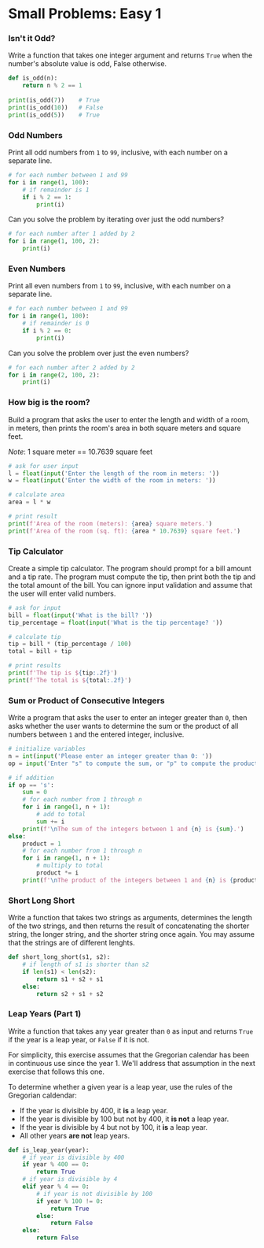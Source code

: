 # Small Problems: Easy 1

### Isn't it Odd?

Write a function that takes one integer argument and returns `True` when the number's absolute value is odd, False otherwise.

```python
def is_odd(n):
    return n % 2 == 1
    
print(is_odd(7))    # True
print(is_odd(10))   # False
print(is_odd(5))    # True
```

### Odd Numbers

Print all odd numbers from `1` to `99`, inclusive, with each number on a separate line.

```python
# for each number between 1 and 99
for i in range(1, 100):
    # if remainder is 1
    if i % 2 == 1:
        print(i)
```

Can you solve the problem by iterating over just the odd numbers?

```python
# for each number after 1 added by 2
for i in range(1, 100, 2):
    print(i)
```

### Even Numbers

Print all even numbers from `1` to `99`, inclusive, with each number on a separate line.

```python
# for each number between 1 and 99
for i in range(1, 100):
    # if remainder is 0
    if i % 2 == 0:
        print(i)
```

Can you solve the problem over just the even numbers?

```python
# for each number after 2 added by 2
for i in range(2, 100, 2):
    print(i)
```

### How big is the room?

Build a program that asks the user to enter the length and width of a  room, in meters, then prints the room's area in both square meters and  square feet.

*Note*: 1 square meter == 10.7639 square feet

```python
# ask for user input
l = float(input('Enter the length of the room in meters: '))
w = float(input('Enter the width of the room in meters: '))

# calculate area
area = l * w

# print result
print(f'Area of the room (meters): {area} square meters.')
print(f'Area of the room (sq. ft): {area * 10.7639} square feet.')
```

### Tip Calculator

Create a simple tip calculator. The program should prompt for a bill amount and a tip rate. The program must compute the tip, then print both the tip and the total amount of the bill. You can ignore input validation and assume that the user will enter valid numbers.

```python
# ask for input
bill = float(input('What is the bill? '))
tip_percentage = float(input('What is the tip percentage? '))

# calculate tip
tip = bill * (tip_percentage / 100)
total = bill + tip

# print results
print(f'The tip is ${tip:.2f}')
print(f'The total is ${total:.2f}')
```

### Sum or Product of Consecutive Integers

Write a program that asks the user to enter an integer greater than `0`, then asks whether the user wants to determine the sum or the product of all numbers between `1` and the entered integer, inclusive.

```python
# initialize variables
n = int(input('Please enter an integer greater than 0: '))
op = input('Enter "s" to compute the sum, or "p" to compute the product. ')

# if addition
if op == 's':
    sum = 0
    # for each number from 1 through n
    for i in range(1, n + 1):
        # add to total
        sum += i
    print(f'\nThe sum of the integers between 1 and {n} is {sum}.')
else:
    product = 1
    # for each number from 1 through n
    for i in range(1, n + 1):
        # multiply to total
        product *= i
    print(f'\nThe product of the integers between 1 and {n} is {product}.')
```

### Short Long Short

Write a function that takes two strings as arguments, determines the length of the two strings, and then returns the result of concatenating the shorter string, the longer string, and the shorter string once again. You may assume that the strings are of different lenghts.

```python
def short_long_short(s1, s2):
    # if length of s1 is shorter than s2
    if len(s1) < len(s2):
        return s1 + s2 + s1
    else:
        return s2 + s1 + s2
```

### Leap Years (Part 1)

Write a function that takes any year greater than `0` as input and returns `True` if the year is a leap year, or `False` if it is not.

For simplicity, this exercise assumes that the Gregorian calendar has been in continuous use since the year 1. We'll address that assumption in the next exercise that follows this one.

To determine whether a given year is a leap year, use the rules of the Gregorian caldendar:

- If the year is divisible by 400, it **is** a leap year.
- If the year is divisible by 100 but not by 400, it **is not** a leap year.
- If the year is divisible by 4 but not by 100, it **is** a leap year.
- All other years **are not** leap years.

```python
def is_leap_year(year):
    # if year is divisible by 400
    if year % 400 == 0:
        return True
    # if year is divisible by 4
    elif year % 4 == 0:
        # if year is not divisible by 100
        if year % 100 != 0:
            return True
        else:
            return False
    else: 
        return False
```

